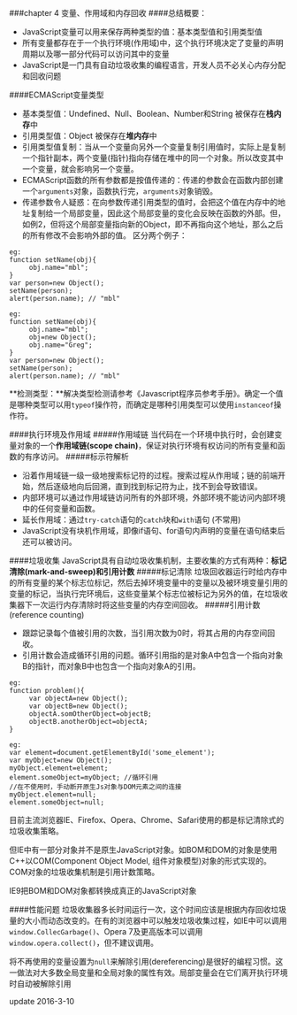 ###chapter 4 变量、作用域和内存回收
####总结概要：
* JavaScript变量可以用来保存两种类型的值：基本类型值和引用类型值
* 所有变量都存在于一个执行环境(作用域)中，这个执行环境决定了变量的声明周期以及哪一部分代码可以访问其中的变量
* JavaScript是一门具有自动垃圾收集的编程语言，开发人员不必关心内存分配和回收问题

####ECMAScript变量类型
* 基本类型值：Undefined、Null、Boolean、Number和String 被保存在**栈内存**中
* 引用类型值：Object 被保存在**堆内存**中
* 引用类型值复制：当从一个变量向另外一个变量复制引用值时，实际上是复制一个指针副本，两个变量(指针)指向存储在堆中的同一个对象。所以改变其中一个变量，就会影响另一个变量。
* ECMAScript函数的所有参数都是按值传递的：传递的参数会在函数内部创建一个`arguments`对象，函数执行完，`arguments`对象销毁。
* 传递参数令人疑惑：在向参数传递引用类型的值时，会把这个值在内存中的地址复制给一个局部变量，因此这个局部变量的变化会反映在函数的外部。但，如例2，但将这个局部变量指向新的Object，即不再指向这个地址，那么之后的所有修改不会影响外部的值。
区分两个例子：

```
eg:
function setName(obj){
     obj.name="mbl";
}
var person=new Object();
setName(person);
alert(person.name); // "mbl"
```

```
eg:
function setName(obj){
     obj.name="mbl";
     obj=new Object();
     obj.name="Greg";
}
var person=new Object();
setName(person);
alert(person.name); // "mbl"
```
**检测类型：**解决类型检测请参考《Javascript程序员参考手册》。确定一个值是哪种类型可以用`typeof`操作符，而确定是哪种引用类型可以使用`instanceof`操作符。

####执行环境及作用域
#####作用域链
当代码在一个环境中执行时，会创建变量对象的一个**作用域链(scope chain)**，保证对执行环境有权访问的所有变量和函数的有序访问。
#####标示符解析
* 沿着作用域链一级一级地搜索标记符的过程。搜索过程从作用域；链的前端开始，然后逐级地向后回溯，直到找到标记符为止，找不到会导致错误。
* 内部环境可以通过作用域链访问所有的外部环境，外部环境不能访问内部环境中的任何变量和函数。
* 延长作用域：通过`try-catch`语句的`catch`块和`with`语句 (不常用)
* JavaScript没有块机作用域，即像if语句、for语句内声明的变量在语句结束后还可以被访问。

####垃圾收集
JavaScript具有自动垃圾收集机制，主要收集的方式有两种：**标记清除(mark-and-sweep)**和**引用计数**
#####标记清除
垃圾回收器运行时给内存中的所有变量的某个标志位标记，然后去掉环境变量中的变量以及被环境变量引用的变量的标记，当执行完环境后，这些变量某个标志位被标记为另外的值，在垃圾收集器下一次运行内存清除时将这些变量的内存空间回收。
#####引用计数(reference counting)
* 跟踪记录每个值被引用的次数，当引用次数为0时，将其占用的内存空间回收。
* 引用计数会造成循环引用的问题。循环引用指的是对象A中包含一个指向对象B的指针，而对象B中也包含一个指向对象A的引用。
```	
eg:
function problem(){
     var objectA=new Object();
     var objectB=new Object();
     objectA.somOtherObject=objectB;
     objectB.anotherObject=objectA;          
}
```
```
eg:
var element=document.getElementById('some_element');
var myObject=new Object();
myObject.element=element;
element.someObject=myObject; //循环引用
//在不使用时，手动断开原生Js对象与DOM元素之间的连接
myObject.element=null;
element.someObject=null;
```
目前主流浏览器IE、Firefox、Opera、Chrome、Safari使用的都是标记清除式的垃圾收集策略。

但IE中有一部分对象并不是原生JavaScript对象。如BOM和DOM的对象是使用C++以COM(Component Object Model, 组件对象模型)对象的形式实现的。COM对象的垃圾收集机制是引用计数策略。

IE9把BOM和DOM对象都转换成真正的JavaScript对象

####性能问题
垃圾收集器多长时间运行一次，这个时间应该是根据内存回收垃圾量的大小而动态改变的。在有的浏览器中可以触发垃圾收集过程，如IE中可以调用`window.CollecGarbage()`、Opera 7及更高版本可以调用`window.opera.collect()`，但不建议调用。

将不再使用的变量设置为`null`来解除引用(dereferencing)是很好的编程习惯。这一做法对大多数全局变量和全局对象的属性有效。局部变量会在它们离开执行环境时自动被解除引用

update 2016-3-10
